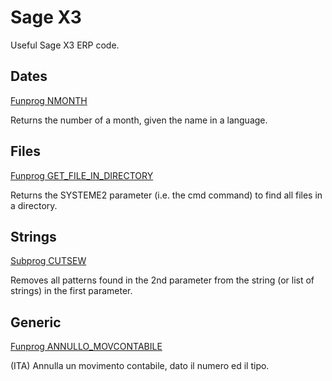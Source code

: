 # Sage X3

Useful Sage X3 ERP code.

## Dates

[Funprog NMONTH](Dates/YNMONTH.src)

Returns the number of a month, given the name in a language.

## Files

[Funprog GET_FILE_IN_DIRECTORY](Files/YGETFILEINDIRECTORY.src)

Returns the SYSTEME2 parameter (i.e. the cmd command) to find all files in a directory.

## Strings

[Subprog CUTSEW](Strings/YCUTSEW.src)

Removes all patterns found in the 2nd parameter from the string (or list of strings) in the first parameter.

## Generic

[Funprog ANNULLO_MOVCONTABILE](Generic/YANULMOVCONT.src)

(ITA) Annulla un movimento contabile, dato il numero ed il tipo.